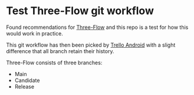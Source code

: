 # Test Three-Flow git workflow

Found recommendations for [Three-Flow] and this repo is a test for how this would
work in practice.

This git workflow has then been picked by [Trello Android] with a slight difference that all
branch retain their history.

Three-Flow consists of three branches:

* Main
* Candidate
* Release

[Trello Android]: https://blog.danlew.net/2020/11/11/trello-androids-git-branching-strategy/
[Three-Flow]: https://blog.danlew.net/2020/11/11/trello-androids-git-branching-strategy/
